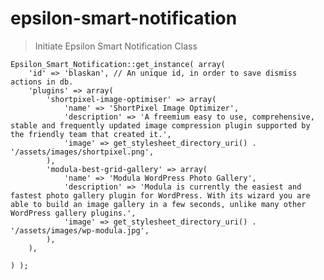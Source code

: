 # epsilon-smart-notification

> Initiate Epsilon Smart Notification Class

	Epsilon_Smart_Notification::get_instance( array(
		'id' => 'blaskan', // An unique id, in order to save dismiss actions in db.
		'plugins' => array(
			'shortpixel-image-optimiser' => array(
				'name' => 'ShortPixel Image Optimizer',
				'description' => 'A freemium easy to use, comprehensive, stable and frequently updated image compression plugin supported by the friendly team that created it.',
				'image' => get_stylesheet_directory_uri() . '/assets/images/shortpixel.png',
			),
			'modula-best-grid-gallery' => array(
				'name' => 'Modula WordPress Photo Gallery',
				'description' => 'Modula is currently the easiest and fastest photo gallery plugin for WordPress. With its wizard you are able to build an image gallery in a few seconds, unlike many other WordPress gallery plugins.',
				'image' => get_stylesheet_directory_uri() . '/assets/images/wp-modula.jpg',
			),
		),
		
	) );